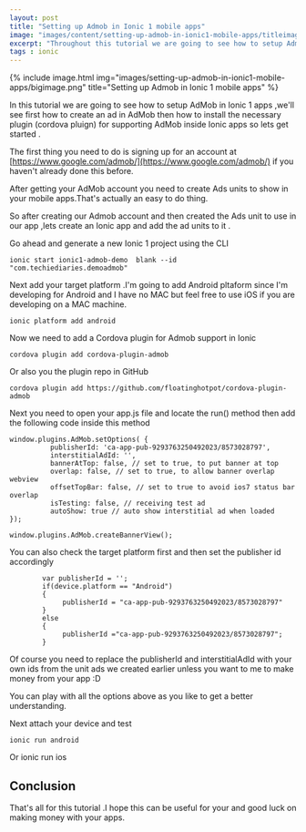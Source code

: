 ```yaml
---
layout: post
title: "Setting up Admob in Ionic 1 mobile apps"
image: "images/content/setting-up-admob-in-ionic1-mobile-apps/titleimage.png"
excerpt: "Throughout this tutorial we are going to see how to setup Admob ads in Ionic 1 apps "
tags : ionic 
---
```

{% include image.html
       img="images/setting-up-admob-in-ionic1-mobile-apps/bigimage.png"
       title="Setting up Admob in Ionic 1 mobile apps"
%}

In this tutorial we are going to see how to setup AdMob in Ionic 1 apps ,we'll see first how to create an ad in AdMob then how to install the necessary plugin (cordova pluign) for supporting AdMob inside Ionic apps so lets get started .

The first thing you need to do is signing up for an account at [https://www.google.com/admob/](https://www.google.com/admob/) if you haven't already done this before.

After getting your AdMob account you need to create Ads units to show in your mobile apps.That's actually an easy to do thing.

So after creating our Admob account and then created the Ads unit to use in our app ,lets create an Ionic app and add the ad units to it .

Go ahead and generate a new Ionic 1 project using the CLI

	ionic start ionic1-admob-demo  blank --id "com.techiediaries.demoadmob"

Next add your target platform .I'm going to add Android pltaform since I'm developing for Android and I have no MAC but feel free to use iOS if you are developing on a MAC machine.

	ionic platform add android

Now we need to add a Cordova plugin for Admob support in Ionic 

	cordova plugin add cordova-plugin-admob

Or also you the plugin repo in GitHub

	cordova plugin add https://github.com/floatinghotpot/cordova-plugin-admob		

Next you need to open your app.js file and locate the run() method then add the following code inside this method

	window.plugins.AdMob.setOptions( {
	          publisherId: 'ca-app-pub-9293763250492023/8573028797',
	          interstitialAdId: '',
	          bannerAtTop: false, // set to true, to put banner at top
	          overlap: false, // set to true, to allow banner overlap webview
	          offsetTopBar: false, // set to true to avoid ios7 status bar overlap
	          isTesting: false, // receiving test ad
	          autoShow: true // auto show interstitial ad when loaded
	});

	window.plugins.AdMob.createBannerView();

You can also check the target platform first and then set the publisher id accordingly 
		
			var publisherId = '';
			if(device.platform == "Android")
			{
		    	 publisherId = "ca-app-pub-9293763250492023/8573028797" 
            }
            else
            {
            	 publisherId ="ca-app-pub-9293763250492023/8573028797";	
            }	    

Of course you need to replace the publisherId and interstitialAdId with your own ids from the unit ads we created earlier unless you want to me to make money from your app :D

You can play with all the options above as you like to get a better understanding.

Next attach your device and test 

	ionic run android    	

Or
	ionic run ios


Conclusion
------------

That's all for this tutorial .I hope this can be useful for your and good luck on making money with your apps.

